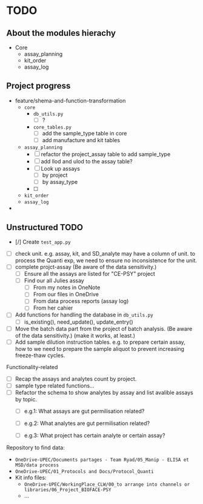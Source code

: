 # TODO

## About the modules hierachy
- Core
  - assay_planning
  - kit_order
  - assay_log


## Project progress
- feature/shema-and-function-transformation
  - `core`
    - `db_utils.py`
      - [ ] ?
    - `core_tables.py`
      - [ ] add the sample_type table in core
      - [ ] add manufacture and kit tables
  - `assay_planning`
    - [ ] refactor the project_assay table to add sample_type
    - [ ] add llod and ulod to the assay table?
    - [ ] Look up assays 
      - [ ] by project
      - [ ] by assay_type
    - [ ] 
  - `kit_order`
  - `assay_log`
- 

## Unstructured TODO
- [/] Create `test_app.py`
- [ ] check unit. e.g. assay, kit, and SD_analyte may have a column of unit. to process the Quanti exp, we need to ensure no inconsistence for the unit.
- [ ] complete projct-assay (Be aware of the data sensitivity.)
  - [ ] Ensure all the assays are listed for "CE-PSY" project
  - [ ] Find our all Julies assay
    - [ ] From my notes in OneNote
    - [ ] From our files in OneDrive
    - [ ] From data process reports (assay log)
    - [ ] From her cahier
- [ ] Add functions for handling the database in `db_utils.py`
  - [ ] is_existing(), need_update(), update_entry()
- [ ] Move the batch data part from the project of batch analysis. (Be aware of the data sensitivity.) (make it works, at least.)
- [ ] Add sample dilution instruction tables. e.g. to prepare certain assay, how to we need to prepare the sample aliquot to prevent increasing freeze-thaw cycles.

Functionality-related
- [ ] Recap the assays and analytes count by project.
- [ ] sample type related functions...
- [ ] Refactor the schema to show analytes by assay and list avalible assays by topic. 
  - [ ] e.g.1: What assays are gut permilisation related?
  - [ ] e.g.2: What analytes are gut permilisation related?
  - [ ] e.g.3: What project has certain analyte or certain assay? 



Repository to find data:
- `OneDrive-UPEC/Documents partages - Team Ryad/05_Manip - ELISA et MSD/data process`
- `OneDrive-UPEC/01_Protocols and Docs/Protocol_Quanti`
- Kit info files:
  - `OneDrive-UPEC/WorkingPlace_CLW/00_to arrange into channels or libraries/06_Project_BIOFACE-PSY`
  - ...